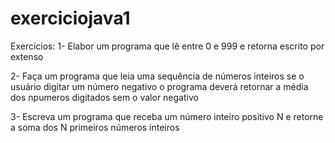 # exerciciojava1
Exercícios:
1- Elabor um programa que lê entre 0 e 999 e retorna escrito por extenso

2- Faça um programa que leia uma sequência de números inteiros se o usuário digitar um número negativo o programa deverá retornar a  média dos npumeros digitados sem o valor negativo

3- Escreva um programa que receba um número inteiro positivo N e retorne a soma dos N primeiros números inteiros
